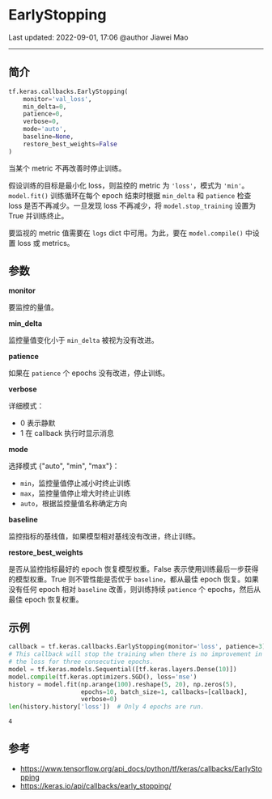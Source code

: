 # EarlyStopping

Last updated: 2022-09-01, 17:06
@author Jiawei Mao
****

## 简介

```python
tf.keras.callbacks.EarlyStopping(
    monitor='val_loss',
    min_delta=0,
    patience=0,
    verbose=0,
    mode='auto',
    baseline=None,
    restore_best_weights=False
)
```

当某个 metric 不再改善时停止训练。

假设训练的目标是最小化 loss，则监控的 metric 为 `'loss'`，模式为 `'min'`。`model.fit()` 训练循环在每个 epoch 结束时根据 `min_delta` 和 `patience` 检查 loss 是否不再减少。一旦发现 loss 不再减少，将 `model.stop_training` 设置为 True 并训练终止。

要监视的 metric 值需要在 `logs` dict 中可用。为此，要在 `model.compile()` 中设置 loss 或 metrics。

## 参数

**monitor**

要监控的量值。

**min_delta**

监控量值变化小于 `min_delta` 被视为没有改进。

**patience**

如果在 `patience` 个 epochs 没有改进，停止训练。

**verbose**

详细模式：

- 0 表示静默
- 1 在 callback 执行时显示消息

**mode**

选择模式 {"auto", "min", "max"}：

- `min`，监控量值停止减小时终止训练
- `max`，监控量值停止增大时终止训练
- `auto`，根据监控量值名称确定方向

**baseline**

监控指标的基线值，如果模型相对基线没有改进，终止训练。

**restore_best_weights**

是否从监控指标最好的 epoch 恢复模型权重。False 表示使用训练最后一步获得的模型权重。True 则不管性能是否优于 `baseline`，都从最佳 epoch 恢复。如果没有任何 epoch 相对 `baseline` 改善，则训练持续 `patience` 个 epochs，然后从最佳 epoch 恢复权重。

## 示例

```python
callback = tf.keras.callbacks.EarlyStopping(monitor='loss', patience=3)
# This callback will stop the training when there is no improvement in
# the loss for three consecutive epochs.
model = tf.keras.models.Sequential([tf.keras.layers.Dense(10)])
model.compile(tf.keras.optimizers.SGD(), loss='mse')
history = model.fit(np.arange(100).reshape(5, 20), np.zeros(5),
                    epochs=10, batch_size=1, callbacks=[callback],
                    verbose=0)
len(history.history['loss'])  # Only 4 epochs are run.
```

```txt
4
```

## 参考

- https://www.tensorflow.org/api_docs/python/tf/keras/callbacks/EarlyStopping
- https://keras.io/api/callbacks/early_stopping/
